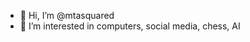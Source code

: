 - 👋 Hi, I’m @mtasquared
- 👀 I’m interested in computers, social media, chess, AI 


<!---
mtasquared/mtasquared is a ✨ special ✨ repository because its `README.md` (this file) appears on your GitHub profile.
You can click the Preview link to take a look at your changes.
--->
